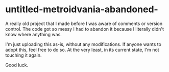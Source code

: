 # untitled-metroidvania-abandoned-

A really old project that I made before I was aware of comments or version control. The code got so messy I had to abandon it because I literally didn't know where anything was.

I'm just uploading this as-is, without any modifications. If anyone wants to adopt this, feel free to do so. At the very least, in its current state, I'm not touching it again.

Good luck.
